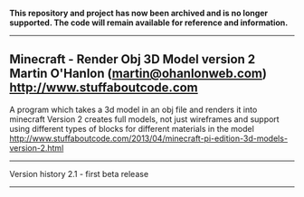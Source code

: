 **This repository and project has now been archived and is no longer supported. The code will remain available for reference and information.**

-------------------------------------------------------------------------------
Minecraft - Render Obj 3D Model version 2
Martin O'Hanlon (martin@ohanlonweb.com)
http://www.stuffaboutcode.com
-------------------------------------------------------------------------------

A program which takes a 3d model in an obj file and renders it into minecraft
Version 2 creates full models, not just wireframes and support using different
types of blocks for different materials in the model
http://www.stuffaboutcode.com/2013/04/minecraft-pi-edition-3d-models-version-2.html

------------------------------------------------------------------------------

Version history
2.1 - first beta release

-------------------------------------------------------------------------------
